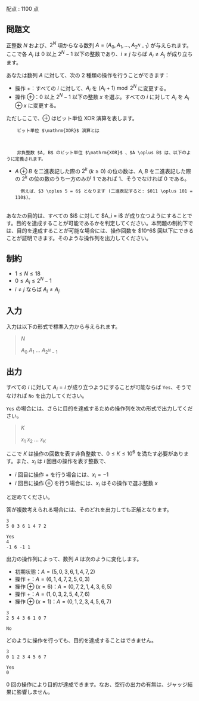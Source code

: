 配点 : $1100$ 点

## 問題文

正整数 $N$ および、$2^N$ 項からなる数列 $A = (A_0, A_1, \ldots, A_{2^N-1})$ が与えられます。ここで各 $A_i$ は $0$ 以上 $2^N-1$ 以下の整数であり、$i\neq j$ ならば $A_i\neq A_j$ が成り立ちます。

あなたは数列 $A$ に対して、次の $2$ 種類の操作を行うことができます：

- 操作 $+$：すべての $i$ に対して、$A_i$ を $(A_i + 1) \bmod 2^N$ に変更する。
- 操作 $\oplus$：$0$ 以上 $2^N-1$ 以下の整数 $x$ を選ぶ。すべての $i$ に対して $A_i$ を $A_i\oplus x$ に変更する。

ただしここで、$\oplus$ はビット単位 $\mathrm{XOR}$ 演算を表します。

    
        ビット単位 $\mathrm{XOR}$ 演算とは
    
    

        非負整数 $A, B$ のビット単位 $\mathrm{XOR}$ 、$A \oplus B$ は、以下のように定義されます。
        

- $A \oplus B$ を二進表記した際の $2^k$ ($k \geq 0$) の位の数は、$A, B$ を二進表記した際の $2^k$ の位の数のうち一方のみが $1$ であれば $1$、そうでなければ $0$ である。

        例えば、$3 \oplus 5 = 6$ となります (二進表記すると: $011 \oplus 101 = 110$)。
    

<br>
あなたの目的は、すべての $i$ に対して $A_i = i$ が成り立つようにすることです。目的を達成することが可能であるかを判定してください。本問題の制約下では、目的を達成することが可能な場合には、操作回数を $10^6$ 回以下にできることが証明できます。そのような操作列を出力してください。

## 制約

- $1\leq N\leq 18$
- $0\leq A_i \leq 2^N - 1$
- $i\neq j$ ならば $A_i\neq A_j$

## 入力

入力は以下の形式で標準入力から与えられます。

> $N$
> 
> $A_0$ $A_1$ $\ldots$ $A_{2^N - 1}$

## 出力

すべての $i$ に対して $A_i = i$ が成り立つようにすることが可能ならば `Yes`、そうでなければ `No` を出力してください。

`Yes` の場合には、さらに目的を達成するための操作列を次の形式で出力してください。

> $K$
> 
> $x_1$ $x_2$ $\ldots$ $x_K$

ここで $K$ は操作の回数を表す非負整数で、$0\leq K\leq 10^6$ を満たす必要があります。また、$x_i$ は $i$ 回目の操作を表す整数で、

- $i$ 回目に操作 $+$ を行う場合には、$x_i=-1$
- $i$ 回目に操作 $\oplus$ を行う場合には、$x_i$ はその操作で選ぶ整数 $x$

と定めてください。

答が複数考えられる場合には、そのどれを出力しても正解となります。

```input1
3
5 0 3 6 1 4 7 2
```

```output1
Yes
4
-1 6 -1 1
```

出力の操作列によって、数列 $A$ は次のように変化します。

- 初期状態：$A = (5,0,3,6,1,4,7,2)$
- 操作 $+$：$A = (6,1,4,7,2,5,0,3)$
- 操作 $\oplus$ ($x = 6$)：$A = (0,7,2,1,4,3,6,5)$
- 操作 $+$：$A = (1,0,3,2,5,4,7,6)$
- 操作 $\oplus$ ($x = 1$)：$A = (0,1,2,3,4,5,6,7)$

```input2
3
2 5 4 3 6 1 0 7
```

```output2
No
```

どのように操作を行っても、目的を達成することはできません。

```input3
3
0 1 2 3 4 5 6 7
```

```output3
Yes
0
```

$0$ 回の操作により目的が達成できます。なお、空行の出力の有無は、ジャッジ結果に影響しません。